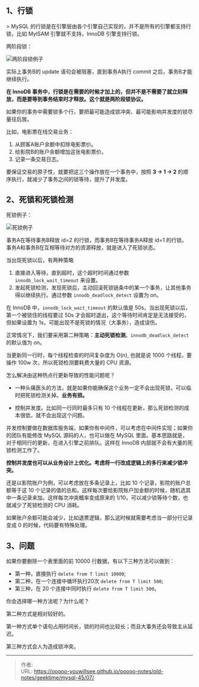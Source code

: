 # 

## 1、行锁

&gt; MySQL 的行锁是在引擎层由各个引擎自己实现的，并不是所有的引擎都支持行锁，比如 MyISAM 引擎就不支持，InnoDB 引擎支持行锁。

两阶段锁：

![两阶段锁例子](./imgs/07_01.png)

实际上事务B的 update 语句会被阻塞，直到事务A执行 commit 之后，事务B才能继续执行。

**在 InnoDB 事务中，行锁是在需要的时候才加上的，但并不是不需要了就立刻释放，而是要等到事务结束时才释放。这个就是两阶段锁协议。**

如果你的事务中需要锁多个行，要把最可能造成锁冲突、最可能影响并发度的锁尽量往后放。

比如，电影票在线交易业务：
1. 从顾客A账户余额中扣除电影票价。
2. 给影院B的账户余额增加这张电影票价。
3. 记录一条交易日志。

要保证交易的原子性，就要把这三个操作放在一个事务中，按照 **3 -&gt; 1 -&gt; 2** 的顺序执行，就减少了事务之间的锁等待，提升了并发度。

## 2、死锁和死锁检测

死锁例子：

![死锁例子](./imgs/07_02.png)

事务A在等待事务B释放 id=2 的行锁，而事务B在等待事务A释放 id=1 的行锁。 事务A和事务B在互相等待对方的资源释放，就是进入了死锁状态。

当出现死锁以后，有两种策略
1. 直接进入等待，直到超时，这个超时时间通过参数 `innodb_lock_wait_timeout` 来设置。
2. 发起死锁检测，发现死锁后，主动回滚死锁链条中的某一个事务，让其他事务得以继续执行。通过参数 `innodb_deadlock_detect` 设置为 on。

在 InnoDB 中，`innodb_lock_wait_timeout` 的默认值是 50s，当出现死锁以后，第一个被锁住的线程要过 50s 才会超时退出，这个等待时间肯定是无法接受的，但如果设置为 1s，可能出现不是死锁的情况（大事务），造成误伤。

正常情况下，我们要采用第二种策略：**主动死锁检测**。`innodb_deadlock_detect` 的默认值为 on。

当更新同一行时，每个线程检查的时间复杂度为 O(n), 也就是说 1000 个线程，要操作 100w 次，所以死锁检测要耗费大量的 CPU 资源。

怎么解决由这种热点行更新导致的性能问题呢？

-  一种头痛医头的方法，就是如果你能确保这个业务一定不会出现死锁，可以临时把死锁检测关掉。**业务有损。**

- 控制并发度。比如同一行同时最多只有 10 个线程在更新，那么死锁检测的成本很低，就不会出现这个问题。

并发控制要做在数据库服务端，如果你有中间件，可以考虑在中间件实现；如果你的团队有能修改 MySQL 源码的人，也可以做在 MySQL 里面。基本思路就是，对于相同行的更新，在进入引擎之前排队。这样在 InnoDB 内部就不会有大量的死锁检测工作了。

**控制并发度也可以从业务设计上优化。考虑将一行改成逻辑上的多行来减少锁冲突。**

还是以影院账户为例，可以考虑放在多条记录上，比如 10 个记录，影院的账户总额等于这 10 个记录的值的总和。这样每次要给影院账户加金额的时候，随机选其中一条记录来加。这样每次冲突概率变成原来的 1/10，可以减少锁等待个数，也就减少了死锁检测的 CPU 消耗。

如果账户余额可能会减少，比如退票逻辑，那么这时候就需要考虑当一部分行记录变成 0 的时候，代码要有特殊处理。

## 3、问题

如果你要删除一个表里面的前 10000 行数据，有以下三种方法可以做到：

- 第一种，直接执行 `delete from T limit 10000`;
- 第二种，在一个连接中循环执行20次 `delete from T limit 500`;
- 第三种，在 20 个连接中同时执行 `delete from T limit 500`。

你会选择哪一种方法呢？为什么呢？

第二种方式是相对较好的。

第一种方式单个语句占用时间长，锁的时间也比较长；而且大事务还会导致主从延迟。

第三种方式会人为造成锁冲突。









---

> 作者:   
> URL: https://ooooo-youwillsee.github.io/ooooo-notes/old-notes/geektime/mysql-45/07/  

